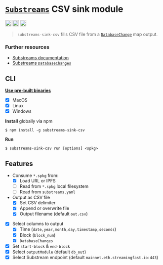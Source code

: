 # [`Substreams`](https://substreams.streamingfast.io/) CSV sink module

[<img alt="github" src="https://img.shields.io/badge/Github-substreams.csv-8da0cb?style=for-the-badge&logo=github" height="20">](https://github.com/pinax-network/substreams-sink-csv)
[<img alt="npm" src="https://img.shields.io/npm/v/substreams-sink-csv.svg?style=for-the-badge&color=CB0001&logo=npm" height="20">](https://www.npmjs.com/package/substreams-sink-csv)
[<img alt="GitHub Workflow Status" src="https://img.shields.io/github/actions/workflow/status/pinax-network/substreams-sink-csv/ci.yml?branch=main&style=for-the-badge" height="20">](https://github.com/pinax-network/substreams-sink-csv/actions?query=branch%3Amain)

> `substreams-sink-csv` fills CSV file from a [`DatabaseChange`](https://github.com/streamingfast/substreams-database-change) map output.

### Further resources

- [Substreams documentation](https://substreams.streamingfast.io)
- [Substreams `DatabaseChanges`](https://github.com/streamingfast/substreams-database-change)

## CLI
[**Use pre-built binaries**](https://github.com/pinax-network/substreams-sink-csv/releases)
- [x] MacOS
- [x] Linux
- [x] Windows

**Install** globally via npm
```
$ npm install -g substreams-sink-csv
```

**Run**
```
$ substreams-sink-csv run [options] <spkg>
```

## Features
- Consume `*.spkg` from:
  - [x] Load URL or IPFS
  - [ ] Read from `*.spkg` local filesystem
  - [ ] Read from `substreams.yaml`
- Output as CSV file
  - [x] Set CSV delimiter
  - [x] Append or overwrite file
  - [x] Output filename (default `out.csv`)
- [x] Select columns to output
  - [x] Time (`date,year,month,day,timestamp,seconds`)
  - [x] Block (`block_num`)
  - [x] `DatabaseChanges`
- [x] Set `start-block` & `end-block`
- [x] Select `outputModule` (default `db_out`)
- [x] Select Substream endpoint (default `mainnet.eth.streamingfast.io:443`)
